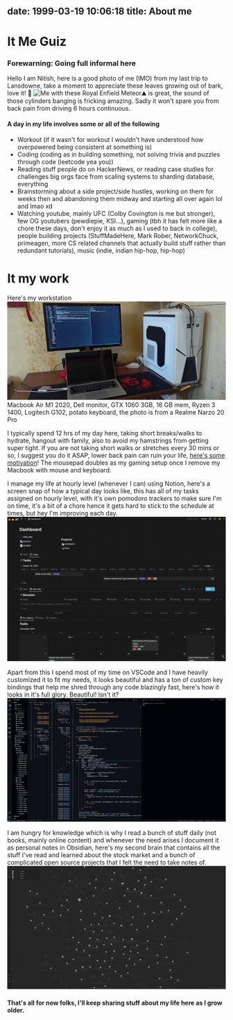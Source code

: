 date: 1999-03-19 10:06:18
title: About me
---

# It Me Guiz 
### Forewarning: Going full informal here
Hello I am Nitish, here is a good photo of me (IMO) from my last trip to Lansdowne, take a moment to appreciate these leaves growing out of bark, love it! 🍃
![Me with these](/images/PXL_20220910_074147837.jpg)
Royal Enfield Meteor⛰️ is great, the sound of those cylinders banging is fricking amazing. Sadly it won't spare you from back pain from driving 6 hours continuous.

#### A day in my life involves some or all of the following
- Workout (if it wasn't for workout I wouldn't have understood how overpowered being consistent at something is)
- Coding (coding as in building something, not solving trivia and puzzles through code (leetcode yea you))
- Reading stuff people do on HackerNews, or reading case studies for challenges big orgs face from scaling systems to sharding database, everything
- Brainstorming about a side project/side hustles, working on them for weeks then and abandoning them midway and starting all over again lol and lmao xd
- Watching youtube, mainly UFC (Colby Covington is me but stronger), few OG youtubers (pewdiepie, KSI...), gaming (tbh it has felt more like a chore these days, don't enjoy it as much as I used to back in college), people building projects (StuffMadeHere, Mark Rober, NetworkChuck, primeagen, more CS related channels that actually build stuff rather than redundant tutorials), music (indie, indian hip-hop, hip-hop)


# It my work
Here's my workstation
![Poor man's desk](/images/IMG20220918142053_00.jpg)
Macbook Air M1 2020, Dell monitor, GTX 1060 3GB, 16 GB mem, Ryzen 3 1400, Logitech G102, potato keyboard, the photo is from a Realme Narzo 20 Pro

I typically spend 12 hrs of my day here, taking short breaks/walks to hydrate, hangout with family, also to avoid my hamstrings from getting super tight. If you are not taking short walks or stretches every 30 mins or so, I suggest you do it ASAP, lower back pain can ruin your life, [here's some motivation](https://www.reddit.com/r/india/comments/vlsf9g/young_people_fuck_life_goals_and_take_care_of)!
The mousepad doubles as my gaming setup once I remove my Macbook with mouse and keyboard.

I manage my life at hourly level (whenever I can) using Notion, here's a screen snap of how a typical day looks like, this has all of my tasks assigned on hourly level, with it's own pomodoro trackers to make sure I'm on time, it's a bit of a chore hence it gets hard to stick to the schedule at times, but hey I'm improving each day.
![Calendar and timeline](/images/Screenshot%202022-09-18%20at%202.35.50%20PM.png)

Apart from this I spend most of my time on VSCode and I have heavily customized it to fit my needs, it looks beautiful and has a ton of custom key bindings that help me shred through any code blazingly fast, here's how it looks in it's full glory. Beautiful! Isn't it?
![VSCode in it's full glory](/images/Screenshot%202022-09-18%20at%202.59.56%20PM.png)

I am hungry for knowledge which is why I read a bunch of stuff daily (not books, mainly online content) and whenever the need arises I document it as personal notes in Obsidian, here's my second brain that contains all the stuff I've read and learned about the stock market and a bunch of complicated open source projects that I felt the need to take notes of.
![Obsidian Notes](/images/Screenshot%202022-09-18%20at%202.46.44%20PM.png)

#### That's all for now folks, I'll keep sharing stuff about my life here as I grow older.
